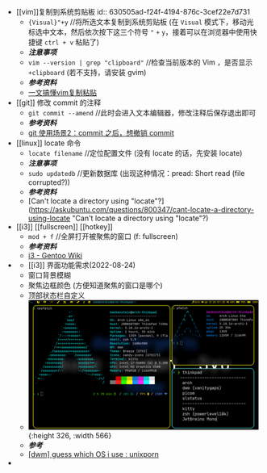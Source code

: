 - [[vim]]复制到系统剪贴板
  id:: 630505ad-f24f-4194-876c-3cef22e7d731
  * `{Visual}"+y` //将所选文本复制到系统剪贴板 (在 `Visual` 模式下，移动光标选中文本，然后依次按下这三个符号 `"` `+` `y`，接着可以在浏览器中使用快捷键 `ctrl + v` 粘贴了)
  * ***注意事项***
  * `vim --version | grep "clipboard"` //检查当前版本的 Vim ，是否显示 `+clipboard` (若不支持，请安装 gvim)
  * ***参考资料***
  * [一文搞懂vim复制粘贴](https://www.cnblogs.com/huahuayu/p/12235242.html "一文搞懂vim复制粘贴")
- [[git]] 修改 commit 的注释
  * `git commit --amend` //此时会进入文本编辑器，修改注释后保存退出即可
  * ***参考资料***
  * [git 使用场景2：commit 之后，想撤销 commit](https://blog.csdn.net/w958796636/article/details/53611133 "git 使用场景2：commit 之后，想撤销 commit")
- [[linux]] locate 命令
  * `locate filename` //定位配置文件 (没有 locate 的话，先安装 locate)
  * ***注意事项***
  * `sudo updatedb` //更新数据库 (出现这种情况：pread: Short read (file corrupted?))
  * ***参考资料***
  * [Can't locate a directory using "locate"?](https://askubuntu.com/questions/800347/cant-locate-a-directory-using-locate "Can't locate a directory using "locate"?)
- [[i3]] [[fullscreen]] [[hotkey]]
  * `mod + f` //全屏打开被聚焦的窗口 (f: fullscreen)
  * ***参考资料***
  * [i3 - Gentoo Wiki](https://wiki.gentoo.org/wiki/I3 "i3 - Gentoo Wiki")
- * [[i3]] 界面功能需求(2022-08-24)
  * 窗口背景模糊
  * 聚焦边框颜色 (方便知道聚焦的窗口是哪个)
  * 顶部状态栏自定义
  * ![80grz78ctfh91_1660544487184_0.png](../assets/80grz78ctfh91_1660544487184_0_1661309928721_0.png){:height 326, :width 566}
  * ***参考***
  * [[dwm] guess which OS i use : unixporn](https://www.reddit.com/r/unixporn/comments/wn8yy5/dwm_guess_which_os_i_use/ "[dwm] guess which OS i use : unixporn")
-